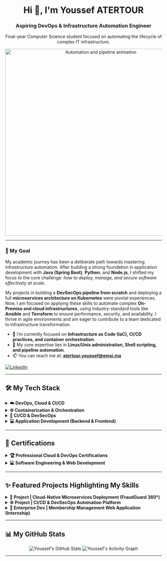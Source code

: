 <div align="center">
  <h1 align="center">Hi 👋, I'm Youssef ATERTOUR</h1>
  <h3 align="center">Aspiring DevOps & Infrastructure Automation Engineer</h3>
  <p align="center">
    Final-year Computer Science student focused on automating the lifecycle of complex IT infrastructure.
  </p>
  <p align="center">
    <img src="https://media.giphy.com/media/g4gVlqL58s7aB4p2SU/giphy.gif" width="600" alt="Automation and pipeline animation"/>
  </p>
</div>

---

### 🚀 My Goal

My academic journey has been a deliberate path towards mastering infrastructure automation. After building a strong foundation in application development with **Java (Spring Boot)**, **Python**, and **Node.js**, I shifted my focus to the core challenge: *how to deploy, manage, and secure software effectively at scale*.

My projects in building a **DevSecOps pipeline from scratch** and deploying a full **microservices architecture on Kubernetes** were pivotal experiences. Now, I am focused on applying these skills to automate complex **On-Premise and cloud infrastructures**, using industry-standard tools like **Ansible** and **Terraform** to ensure performance, security, and availability. I thrive in agile environments and am eager to contribute to a team dedicated to infrastructure transformation.

- 🔭 I’m currently focused on **Infrastructure as Code (IaC), CI/CD practices, and container orchestration**.
- 🌱 My core expertise lies in **Linux/Unix administration, Shell scripting, and pipeline automation**.
- 📫 You can reach me at: **atertour.youssef@emsi.ma**

<div align="left">
  <a href="https://www.linkedin.com/in/youssef-atertour/" target="_blank">
    <img src="https://img.shields.io/badge/LinkedIn-0072B8?style=for-the-badge&logo=linkedin&logoColor=white" alt="LinkedIn"/>
  </a>
</div>

---

## 🛠️ My Tech Stack

<details>
<summary><b>☁️ DevOps, Cloud & CI/CD</b></summary>
<br/>
  <em>My primary focus. I build and manage the infrastructure and automation that enables development teams to ship code faster and more securely.</em>
  <p align="left">
    <img alt="Ansible" src="https://img.shields.io/badge/Ansible-EE0000?style=for-the-badge&logo=ansible&logoColor=white" />
    <img alt="Terraform" src="https://img.shields.io/badge/Terraform-7B42BC?style=for-the-badge&logo=terraform&logoColor=white" />
    <img alt="Bash" src="https://img.shields.io/badge/Shell_Scripting-4EAA25?style=for-the-badge&logo=gnu-bash&logoColor=white" />
    <img alt="Linux" src="https://img.shields.io/badge/Linux-FCC624?style=for-the-badge&logo=linux&logoColor=black" />
  </p>
</details>

<details>
<summary><b>⚙️ Containerization & Orchestration</b></summary>
<br/>
  <em>I have hands-on experience packaging applications and orchestrating their deployment, scaling, and management in a cloud-native way.</em>
  <p align="left">
    <img alt="Docker" src="https://img.shields.io/badge/Docker-2496ED?style=for-the-badge&logo=docker&logoColor=white" />
    <img alt="Kubernetes" src="https://img.shields.io/badge/Kubernetes-326CE5?style=for-the-badge&logo=kubernetes&logoColor=white" />
    <img alt="Helm" src="https://img.shields.io/badge/Helm-0F1689?style=for-the-badge&logo=helm&logoColor=white" />
  </p>
</details>

<details>
<summary><b>🚀 CI/CD & DevSecOps</b></summary>
<br/>
  <em>My focus is on building automated pipelines that test, secure, and deploy applications efficiently and reliably.</em>
  <p align="left">
    <img alt="GitHub Actions" src="https://img.shields.io/badge/GitHub_Actions-2088FF?style=for-the-badge&logo=github-actions&logoColor=white" />
    <img alt="Git" src="https://img.shields.io/badge/Git-F05032?style=for-the-badge&logo=git&logoColor=white" />
    <img alt="SonarCloud" src="https://img.shields.io/badge/SonarCloud-F3702A?style=for-the-badge&logo=sonarcloud&logoColor=white" />
    <img alt="OWASP" src="https://img.shields.io/badge/OWASP-000000?style=for-the-badge&logo=owasp&logoColor=white" />
  </p>
</details>

<details>
<summary><b>💻 Application Development (Backend & Frontend)</b></summary>
<br/>
  <em>My background in development helps me collaborate effectively with development teams to ensure smooth application integration.</em>
  <p align="left">
    <img alt="Java" src="https://img.shields.io/badge/Java-007396?style=for-the-badge&logo=java&logoColor=white" />
    <img alt="Spring Boot" src="https://img.shields.io/badge/Spring_Boot-6DB33F?style=for-the-badge&logo=spring-boot&logoColor=white" />
    <img alt="Python" src="https://img.shields.io/badge/Python-3776AB?style=for-the-badge&logo=python&logoColor=white" />
    <img alt="Node.js" src="https://img.shields.io/badge/Node.js-339933?style=for-the-badge&logo=node.js&logoColor=white" />
    <img alt="React" src="https://img.shields.io/badge/React-20232A?style=for-the-badge&logo=react&logoColor=61DAFB" />
    <img alt="Angular" src="https://img.shields.io/badge/Angular-DD0031?style=for-the-badge&logo=angular&logoColor=white" />
  </p>
</details>

---

## 📜 Certifications

<details>
<summary><b>🏆 Professional Cloud & DevOps Certifications</b></summary>
<br/>
  <ul>
    <li><b>Oracle Certified Professional: OCI DevOps Professional (2025)</b> - <i>Oracle</i></li>
    <li><b>Oracle Certified Professional: OCI Developer Professional (2025)</b> - <i>Oracle</i></li>
    <li><b>Introduction to Containers w/ Docker, Kubernetes & OpenShift</b> - <i>IBM</i> <a href="https://coursera.org/verify/8HWBYMHHVGXJ">[Verify]</a></li>
    <li><b>Introduction to DevOps</b> - <i>IBM</i> <a href="https://coursera.org/verify/2G8ESYBACVZ7">[Verify]</a></li>
    <li><b>Virtual Networks in Azure</b> - <i>Whizlabs</i> <a href="https://coursera.org/verify/J71ICOFLD4NA">[Verify]</a></li>
  </ul>
</details>

<details>
<summary><b>💻 Software Engineering & Web Development</b></summary>
<br/>
  <ul>
    <li><b>Software Engineering: Software Design and Project Management</b> - <i>HKUST</i> <a href="https://coursera.org/verify/DN6CYFYU6UEB">[Verify]</a></li>
    <li><b>Introduction to Java and Object-Oriented Programming</b> - <i>University of Pennsylvania</i> <a href="https://coursera.org/verify/SJ1P9UM1X803">[Verify]</a></li>
    <li><b>The Unix Workbench</b> - <i>Johns Hopkins University</i> <a href="https://coursera.org/verify/ZWSMM69RWVTW">[Verify]</a></li>
    <li><b>React Basics</b> - <i>Meta</i> <a href="https://coursera.org/verify/CK36LCVJUJU3">[Verify]</a></li>
    <li><b>Advanced Styling with Responsive Design</b> - <i>University of Michigan</i> <a href="https://coursera.org/verify/SFF6LEBRQWBP">[Verify]</a></li>
    <li><b>HTML, CSS, and Javascript for Web Developers</b> - <i>Johns Hopkins University</i> <a href="https://coursera.org/verify/JS675HJ2EMZH">[Verify]</a></li>
    <li><b>The Structured Query Language (SQL)</b> - <i>University of Colorado Boulder</i> <a href="https://coursera.org/verify/MX9GXMDN7CGJ">[Verify]</a></li>
  </ul>
</details>

---

## ✨ Featured Projects Highlighting My Skills

<details>
<summary><b>🚀 Project | Cloud-Native Microservices Deployment (FraudGuard 360°)</b></summary>
<br>
This R&D project was my deep dive into deploying a complex, real-time application on cloud-native infrastructure. My role was to containerize and orchestrate a polyglot system, proving the viability of a modern, scalable architecture.
<ul>
    <li>Containerized polyglot microservices (Java, Python) using <strong>Docker</strong>.</li>
    <li>Wrote and managed <strong>Kubernetes</strong> manifests (Deployments, Services) and packaged the application with <strong>Helm</strong> for reproducible deployments.</li>
    <li>Automated the entire integration and deployment workflow with a comprehensive <strong>CI/CD pipeline in GitHub Actions</strong>.</li>
    <li>This project provided hands-on experience with the challenges of deploying stateful services (Kafka, Neo4j) and stateless applications in an orchestrated environment, directly relevant to managing On-Premise cloud infrastructure.</li>
    <li><a href="https://github.com/Youss2f/fraudguard-360"><b>View Repository & Full Report &rarr;</b></a></li>
</ul>
</details>

<details>
<summary><b>⚙️ Project | CI/CD & DevSecOps Automation Platform</b></summary>
<br>
I built this web application to tackle the challenge of pipeline complexity. The platform automates the creation of secure CI/CD pipelines, directly addressing the core principles of DevOps.
<ul>
    <li>Developed a backend in <strong>Node.js</strong> that dynamically generates production-ready <strong>YAML configurations</strong> for GitHub Actions.</li>
    <li>Embedded <strong>DevSecOps best practices</strong> by integrating SAST (SonarCloud) and SCA (OWASP) security scanners directly into the generated pipelines.</li>
    <li>This project demonstrates my ability to not only use CI/CD but to build the tools that enable it, showing a deep understanding of pipeline architecture and automation principles.</li>
    <li><a href="https://github.com/Youss2f/PFA-Pipeline_DevSecOps"><b>View Repository & Full Report &rarr;</b></a></li>
</ul>
</details>

<details>
<summary><b>🏢 Enterprise Dev | Membership Management Web Application (Internship)</b></summary>
<br>
During my internship at the Mohammed VI Foundation, I led the full-cycle development of a full-stack application to automate their membership management system.
<ul>
    <li>Designed and built a secure, scalable backend <strong>RESTful API</strong> using <strong>Java</strong> and the <strong>Spring Boot</strong> framework.</li>
    <li>Managed user authentication and authorization with <strong>JWT</strong> and handled data persistence with <strong>SQL Server</strong>.</li>
    <li>Developed a responsive frontend with <strong>Angular</strong> and TypeScript for a seamless user experience.</li>
    <li><a href="https://github.com/Youss2f/Adhesion"><b>View Repository & Full Report &rarr;</b></a></li>
</ul>
</details>

---

## 📊 My GitHub Stats

<div align="center">
  <img src="https://github-readme-stats.vercel.app/api?username=Youss2f&show_icons=true&theme=tokyonight&hide_border=true&bg_color=0D1117&title_color=0072B8" alt="Youssef's GitHub Stats" />
  <img src="https://github-readme-activity-graph.vercel.app/graph?username=Youss2f&theme=tokyo-night&hide_border=true&bg_color=0D1117" alt="Youssef's Activity Graph"/>
</div>

---
